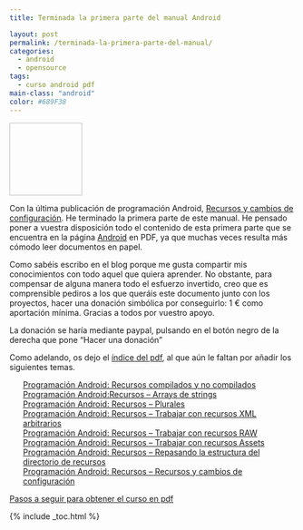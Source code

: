 ```yaml
---
title: Terminada la primera parte del manual Android

layout: post
permalink: /terminada-la-primera-parte-del-manual/
categories:
  - android
  - opensource
tags:
  - curso android pdf
main-class: "android"
color: #689F38
---
```

[<img id="logo" name="droid" class="icono" width="128px" height="128px" />][1]

Con la última publicación de programación Android, [Recursos y cambios de configuración][2]. He terminado la primera parte de este manual. He pensado poner a vuestra disposición todo el contenido de esta primera parte que se encuentra en la página [Android][3] en PDF, ya que muchas veces resulta más cómodo leer documentos en papel.

Como sabéis escribo en el blog porque me gusta compartir mis conocimientos con todo aquel que quiera aprender. No obstante, para compensar de alguna manera todo el esfuerzo invertido, creo que es comprensible pediros a los que queráis este documento junto con los proyectos, hacer una donación simbólica por conseguirlo: 1 € como aportación mínima. Gracias a todos por vuestro apoyo.

La donación se haría mediante paypal, pulsando en el botón negro de la derecha que pone &#8220;Hacer una donación&#8221;

Como adelando, os dejo el [índice del pdf][4], al que aún le faltan por añadir los siguientes temas.


<!--ad-->

<ul style="list-style-type: none;">
  <li>
    <a href="/programacion-android-recursos">Programación Android: Recursos compilados y no compilados</a>
  </li>
  <li>
    <a href="/programacion-android-recursos-arrays-de">Programación Android:Recursos &#8211; Arrays de strings</a>
  </li>
  <li>
    <a href="/programacion-android-recursos-plurales">Programación Android: Recursos &#8211; Plurales</a>
  </li>
  <li>
    <a href="/programacion-android-recursos-trabajar.html">Programación Android: Recursos &#8211; Trabajar con recursos XML arbitrarios</a>
  </li>
  <li>
    <a href="/programacion-android-recursos-trabajar">Programación Android: Recursos &#8211; Trabajar con recursos RAW</a>
  </li>
  <li>
    <a href="/programacion-android-recursos-trabajar_04.html">Programación Android: Recursos &#8211; Trabajar con recursos Assets</a>
  </li>
  <li>
    <a href="/programacion-android-recursos-repasando">Programación Android: Recursos &#8211; Repasando la estructura del directorio de recursos</a>
  </li>
  <li>
    <a href="/programacion-android-recursos-recursos">Programación Android: Recursos &#8211; Recursos y cambios de configuración</a>
  </li>
</ul>

<p class="alert">
  <a href="/disponible-la-primera-parte-del-curso/">Pasos a seguir para obtener el curso en pdf</a>
</p>



 [1]: /terminada-la-primera-parte-del-manual
 [2]: /programacion-android-recursos-recursos
 [3]: /guia-de-desarrollo-android
 [4]: http://www.megaupload.com/?d=RDZ1J1MQ

{% include _toc.html %}
